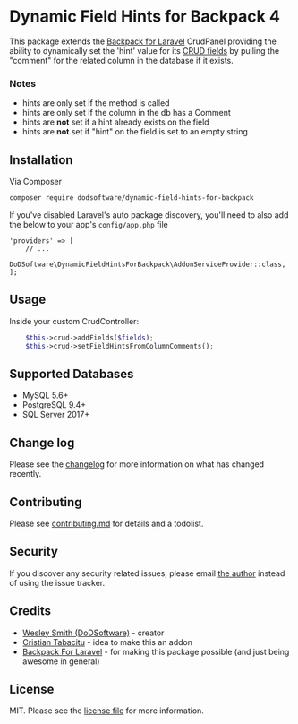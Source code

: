 # Dynamic Field Hints for Backpack 4

This package extends the [Backpack for Laravel](https://backpackforlaravel.com/) CrudPanel providing the ability to dynamically set the 'hint' value for its [CRUD fields](https://backpackforlaravel.com/docs/4.1/crud-fields#optional-field-attributes-for-presentation-purposes) by pulling the "comment" for the related column in the database if it exists.

### Notes
- hints are only set if the method is called
- hints are only set if the column in the db has a Comment
- hints are **not** set if a hint already exists on the field
- hints are **not** set if "hint" on the field is set to an empty string


## Installation

Via Composer

``` bash
composer require dodsoftware/dynamic-field-hints-for-backpack
```

If you've disabled Laravel's auto package discovery, you'll need to also add the below to your app's `config/app.php` file

``` 
'providers' => [
    // ...
    DoDSoftware\DynamicFieldHintsForBackpack\AddonServiceProvider::class,
];
``` 

## Usage

Inside your custom CrudController:

```php
    $this->crud->addFields($fields);
    $this->crud->setFieldHintsFromColumnComments();
```

## Supported Databases
- MySQL 5.6+
- PostgreSQL 9.4+
- SQL Server 2017+

## Change log

Please see the [changelog](changelog.md) for more information on what has changed recently.

## Contributing

Please see [contributing.md](CONTRIBUTING.md) for details and a todolist.

## Security

If you discover any security related issues, please email [the author](composer.json) instead of using the issue tracker.

## Credits

- [Wesley Smith (DoDSoftware)](https://github.com/DoDSoftware) - creator
- [Cristian Tabacitu](https://github.com/tabacitu) - idea to make this an addon
- [Backpack For Laravel](https://backpackforlaravel.com/) - for making this package possible (and just being awesome in general)


## License

MIT. Please see the [license file](license.md) for more information.
